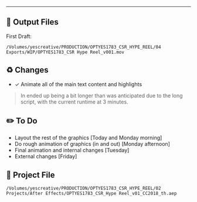 <hr>

## 🚀 Output Files

First Draft:

`/Volumes/yescreative/PRODUCTION/OPTYES1783_CSR_HYPE_REEL/04 Exports/WIP/OPTYES1783_CSR Hype Reel_v001.mov`

## ♻️ Changes

- ✓ Animate all of the main text content and highlights

> In ended up being a bit longer than was anticipated due to the long script, with the current runtime at 3 minutes.

## ✏️ To Do

- Layout the rest of the graphics [Today and Monday morning]
- Do rough animation of graphics (in and out) [Monday afternoon]
- Final animation and internal changes [Tuesday]
- External changes [Friday]

## 📝 Project File

`/Volumes/yescreative/PRODUCTION/OPTYES1783_CSR_HYPE_REEL/02 Projects/After Effects/OPTYES1783_CSR_Hype Reel_v01_CC2018_th.aep`
